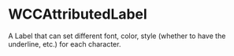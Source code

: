 # WCCAttributedLabel
A Label that can set different font, color, style (whether to have the underline, etc.) for each character. 